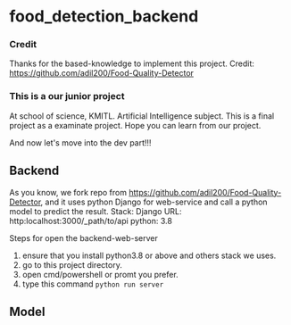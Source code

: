 # food_detection_backend

### Credit
Thanks for the based-knowledge to implement this project.
Credit: https://github.com/adil200/Food-Quality-Detector

### This is a our junior project
At school of science, KMITL. Artificial Intelligence subject.
This is a final project as a examinate project.
Hope you can learn from our project.

And now let's move into the dev part!!!
## Backend
As you know, we fork repo from https://github.com/adil200/Food-Quality-Detector, and it uses python Django for web-service and call a python model to predict the result.
Stack: Django
URL: http:localhost:3000/_path/to/api
python: 3.8

Steps for open the backend-web-server
1. ensure that you install python3.8 or above and others stack we uses.
2. go to this project directory.
3. open cmd/powershell or promt you prefer.
4. type this command
   `python run server`


## Model
